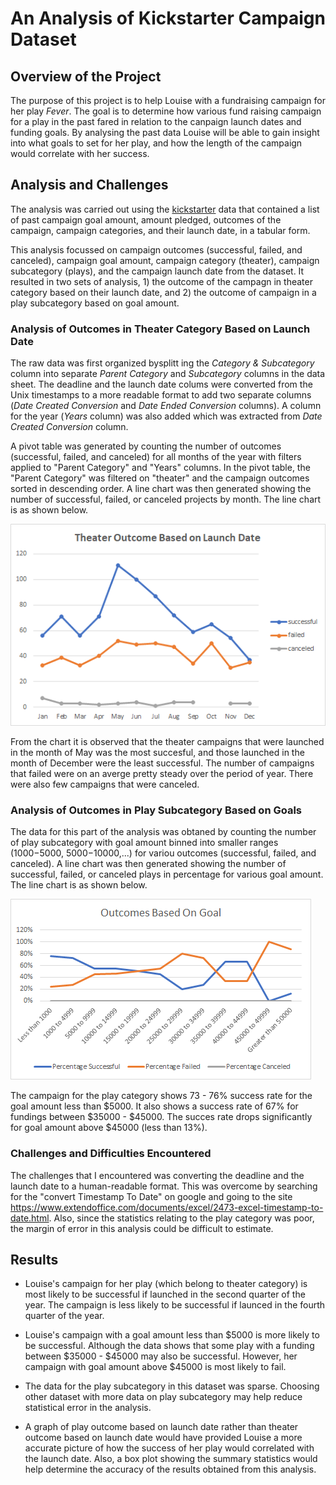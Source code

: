 # An Analysis of Kickstarter Campaign Dataset

## Overview of the Project
The purpose of this project is to help Louise with a fundraising campaign for her play *Fever*. The goal is to determine how various fund raising campaign for a play in the past fared in relation to the canpaign launch dates and funding goals. By analysing the past data Louise will be able to gain insight into what goals to set for her play, and how the length of the campaign would correlate with her success.

## Analysis and Challenges
The analysis was carried out using the [kickstarter](/Kickstarter_Challenge.xlxs) data that contained a list of past campaign goal amount, amount pledged, outcomes of the campaign, campaign categories, and their launch date, in a tabular form.

This analysis focussed on campaign outcomes (successful, failed, and canceled), campaign goal amount, campaign category (theater), campaign subcategory (plays), and the campaign launch date from the dataset. It resulted in two sets of analysis, 1) the outcome of the campagn in theater category based on their launch date, and 2) the outcome of campaign in a play subcategory based on goal amount.

### Analysis of Outcomes in Theater Category Based on Launch Date
The raw data was first organized bysplitt ing the *Category & Subcategory* column into separate *Parent Category* and *Subcategory* columns in the data sheet. The deadline and the launch date colums were converted from the Unix timestamps to a more readable format to add two separate columns (*Date Created Conversion* and *Date Ended Conversion* columns). A column for the year (*Years* column) was also added which was extracted from *Date Created Conversion* column. 

A pivot table was generated by counting the number of outcomes (successful, failed, and canceled) for all months of the year with filters applied to "Parent Category" and "Years" columns. In the pivot table, the "Parent Category" was filtered on "theater" and the campaign outcomes sorted in descending order. A line chart was then generated showing the number of successful, failed, or canceled projects by month. The line chart is as shown below.


![Figure 1](/resources/Theater_Outcomes_vs_Launch.png)


From the chart it is observed that the theater campaigns that were launched in the month of May was the most succesful, and those launched in the month of December were the least successful. The number of campaigns that failed were on an averge pretty steady over the period of year. There were also few campaigns that were canceled.


### Analysis of Outcomes in Play Subcategory Based on Goals
The data for this part of the analysis was obtaned by counting the number of play subcategory with goal amount binned into smaller ranges ($1000 -$5000, $5000 -$10000,...) for variou outcomes (successful, failed, and canceled). A line chart was then generated showing the number of successful, failed, or canceled plays in percentage for various goal amount. The line chart is as shown below.


![Figure 2](/resources/Outcomes_vs_Goals.png)


The campaign for the play category shows 73 - 76% success rate for the goal amount less than $5000. It also shows a success rate of 67% for fundings between $35000 - $45000. The succes rate drops significantly for goal amount above $45000 (less than 13%). 

### Challenges and Difficulties Encountered
The challenges that I encountered was converting the deadline and the launch date to a human-readable format. This was overcome by searching for the "convert Timestamp To Date" on google and going to the site https://www.extendoffice.com/documents/excel/2473-excel-timestamp-to-date.html. Also, since the statistics relating to the play category was poor, the margin of error in this analysis could be difficult to estimate.

## Results

- Louise's campaign for her play (which belong to theater category) is most likely to be successful if launched in the second quarter of the year.
   The campaign is less likely to be successful if launced in the fourth quarter of the year.
   
- Louise's campaign with a goal amount less than $5000 is more likely to be successful. Although the data shows that some play with a funding between $35000 - $45000 may also be     successful. However, her campaign with goal amount above $45000 is most likely to fail. 

- The data for the play subcategory in this dataset was sparse. Choosing other dataset with more data on play subcategory may help reduce statistical error in the analysis. 

- A graph of play outcome based on launch date rather than theater outcome based on launch date would have provided Louise a more accurate picture of how the success of her play would correlated with the launch date. Also, a box plot showing the summary statistics would help determine the accuracy of the results obtained from this analysis.
